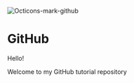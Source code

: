 ![Octicons-mark-github](https://github.com/ElmarUhl/TutorialGit/assets/157088447/91c99204-8106-4fd5-a29f-5277c056e8d1)
# GitHub

Hello!

Welcome to my GitHub tutorial repository
